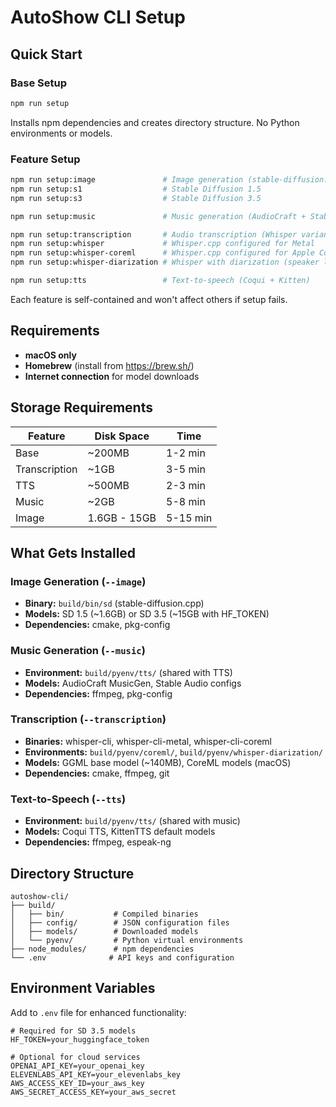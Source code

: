 # AutoShow CLI Setup

## Quick Start

### Base Setup
```bash
npm run setup
```
Installs npm dependencies and creates directory structure. No Python environments or models.

### Feature Setup
```bash
npm run setup:image               # Image generation (stable-diffusion.cpp)
npm run setup:s1                  # Stable Diffusion 1.5
npm run setup:s3                  # Stable Diffusion 3.5

npm run setup:music               # Music generation (AudioCraft + Stable Audio)

npm run setup:transcription       # Audio transcription (Whisper variants)
npm run setup:whisper             # Whisper.cpp configured for Metal
npm run setup:whisper-coreml      # Whisper.cpp configured for Apple CoreML
npm run setup:whisper-diarization # Whisper with diarization (speaker labels) added

npm run setup:tts                 # Text-to-speech (Coqui + Kitten)
```

Each feature is self-contained and won't affect others if setup fails.

## Requirements

- **macOS only**
- **Homebrew** (install from https://brew.sh/)
- **Internet connection** for model downloads

## Storage Requirements

| Feature | Disk Space | Time |
|---------|------------|------|
| Base | ~200MB | 1-2 min |
| Transcription | ~1GB | 3-5 min |
| TTS | ~500MB | 2-3 min |
| Music | ~2GB | 5-8 min |
| Image | 1.6GB - 15GB | 5-15 min |

## What Gets Installed

### Image Generation (`--image`)
- **Binary:** `build/bin/sd` (stable-diffusion.cpp)
- **Models:** SD 1.5 (~1.6GB) or SD 3.5 (~15GB with HF_TOKEN)
- **Dependencies:** cmake, pkg-config

### Music Generation (`--music`)
- **Environment:** `build/pyenv/tts/` (shared with TTS)
- **Models:** AudioCraft MusicGen, Stable Audio configs
- **Dependencies:** ffmpeg, pkg-config

### Transcription (`--transcription`)
- **Binaries:** whisper-cli, whisper-cli-metal, whisper-cli-coreml
- **Environments:** `build/pyenv/coreml/`, `build/pyenv/whisper-diarization/`
- **Models:** GGML base model (~140MB), CoreML models (macOS)
- **Dependencies:** cmake, ffmpeg, git

### Text-to-Speech (`--tts`)
- **Environment:** `build/pyenv/tts/` (shared with music)
- **Models:** Coqui TTS, KittenTTS default models
- **Dependencies:** ffmpeg, espeak-ng

## Directory Structure

```
autoshow-cli/
├── build/
│   ├── bin/           # Compiled binaries
│   ├── config/        # JSON configuration files
│   ├── models/        # Downloaded models
│   └── pyenv/         # Python virtual environments
├── node_modules/      # npm dependencies
└── .env              # API keys and configuration
```

## Environment Variables

Add to `.env` file for enhanced functionality:

```env
# Required for SD 3.5 models
HF_TOKEN=your_huggingface_token

# Optional for cloud services
OPENAI_API_KEY=your_openai_key
ELEVENLABS_API_KEY=your_elevenlabs_key
AWS_ACCESS_KEY_ID=your_aws_key
AWS_SECRET_ACCESS_KEY=your_aws_secret
```